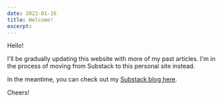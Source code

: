 ```yaml
---
date: 2022-01-16
title: Welcome!
excerpt: 
---
```


Hello!

I'll be gradually updating this website with more of my past articles. I'm in the process of moving from Substack to this personal site instead.

In the meantime, you can check out my [Substack blog here](http://rishtech.substack.com). 

Cheers!